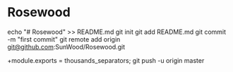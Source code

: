 # Rosewood
echo "# Rosewood" >> README.md
git init
git add README.md
git commit -m "first commit"
git remote add origin git@github.com:SunWood/Rosewood.git
<!DOCTYPE html>
<html>
<title>Function</title>
<body>
<script>
 function thousands_separators(num)
  {
var parts;
 if (!isNaN(parseFloat(num)) && isFinite(num)) {
num = Number(num);
num = num.toString();
 parts = num.split('.');
parts[0] = parts[0].toString().replace(/(\d)(?=(\d{3})+(?!\d))/g, '$1' + (','));
return parts.join('.');
</script>

 
 
 +module.exports = thousands_separators;
git push -u origin master
